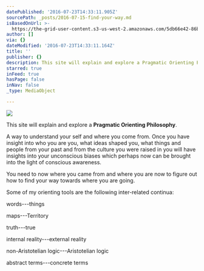 ```yaml
---
datePublished: '2016-07-23T14:33:11.905Z'
sourcePath: _posts/2016-07-15-find-your-way.md
isBasedOnUrl: >-
  https://the-grid-user-content.s3-us-west-2.amazonaws.com/5db66e42-86b0-4ddf-86a6-f21dbaf92d47.jpg
author: []
via: {}
dateModified: '2016-07-23T14:33:11.164Z'
title: ''
publisher: {}
description: This site will explain and explore a Pragmatic Orienting Philosophy.
starred: true
inFeed: true
hasPage: false
inNav: false
_type: MediaObject

---
```

![](https://the-grid-user-content.s3-us-west-2.amazonaws.com/1e0bd432-970d-4463-b87f-973f0b252b60.jpg)

This site will explain and explore a **Pragmatic Orienting Philosophy**.

A way to understand your self and where you come from. Once you have insight into who you are you, what ideas shaped you, what things and people from your past and from the culture you were raised in you will have insights into your unconscious biases which perhaps now can be brought into the light of conscious awareness.

You need to now where you came from and where you are now to figure out how to find your way towards where you are going.

Some of my orienting tools are the following inter-related continua:

words---things

maps---Territory

truth---true

internal reality---external reality

non-Aristotelian logic---Aristotelian logic

abstract terms---concrete terms
